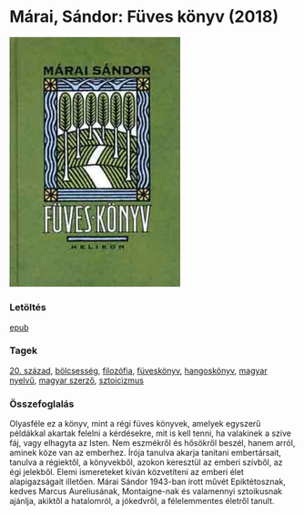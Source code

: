 # <a name="id_1419">Márai, Sándor: Füves könyv (2018)</a>
<img src="https://github.com/BercziSandor/calibre_lib/raw/main/libs/main/Marai%2C%20Sandor/Fuves%20konyv%20%281419%29/cover.jpg" alt="cover" width="300"/>

### Letöltés
[epub](https://github.com/BercziSandor/calibre_lib/raw/main/libs/main/Marai%2C%20Sandor/Fuves%20konyv%20%281419%29/Fuves%20konyv%20-%20Marai%2C%20Sandor.epub)

### Tagek
[20. század](https://github.com/berczisandor/calibre_lib/blob/main/libs/main/_tags/20.%20sz%c3%a1zad.md), [bölcsesség](https://github.com/berczisandor/calibre_lib/blob/main/libs/main/_tags/b%c3%b6lcsess%c3%a9g.md), [filozófia](https://github.com/berczisandor/calibre_lib/blob/main/libs/main/_tags/filoz%c3%b3fia.md), [füveskönyv](https://github.com/berczisandor/calibre_lib/blob/main/libs/main/_tags/f%c3%bcvesk%c3%b6nyv.md), [hangoskönyv](https://github.com/berczisandor/calibre_lib/blob/main/libs/main/_tags/hangosk%c3%b6nyv.md), [magyar nyelvű](https://github.com/berczisandor/calibre_lib/blob/main/libs/main/_tags/magyar%20nyelv%c5%b1.md), [magyar szerző](https://github.com/berczisandor/calibre_lib/blob/main/libs/main/_tags/magyar%20szerz%c5%91.md), [sztoicizmus](https://github.com/berczisandor/calibre_lib/blob/main/libs/main/_tags/sztoicizmus.md)

### Összefoglalás
<div>
<p>Olyasféle ez a könyv, mint a régi füves könyvek, amelyek egyszerű példákkal akartak felelni a kérdésekre, mit is kell tenni, ha valakinek a szíve fáj, vagy elhagyta az Isten. Nem eszmékről és hősökről beszél, hanem arról, aminek köze van az emberhez. Írója tanulva akarja tanítani embertársait, tanulva a régiektől, a könyvekből, azokon keresztül az emberi szívből, az égi jelekből. Elemi ismereteket kíván közvetíteni az emberi élet alapigazságait illetően. Márai Sándor 1943-ban írott művét Epiktétosznak, kedves Marcus Aureliusának, Montaigne-nak és valamennyi sztoikusnak ajánlja, akiktől a hatalomról, a jókedvről, a félelemmentes életről tanult.</p></div>


